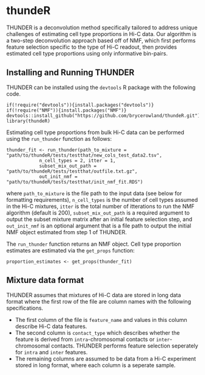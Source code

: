 # thundeR

THUNDER is a deconvolution method specifically tailored to address unique challenges of estimating cell type proportions in Hi-C data. Our algorithm is a two-step deconvolution approach based off of NMF, which first performs feature selection specific to the type of Hi-C readout, then provides estimated cell type proportions using only informative bin-pairs. 


## Installing and Running THUNDER
THUNDER can be installed using the `devtools` R package with the following code. 

```
if(!require("devtools")){install.packages("devtools")}
if(!require("NMF")){install.packages("NMF")}
devtools::install_github("https://github.com/brycerowland/thundeR.git")
library(thundeR)
```

Estimating cell type proportions from bulk Hi-C data can be performed using the `run_thunder` function as follows:

```
thunder_fit <- run_thunder(path_to_mixture = "path/to/thundeR/tests/testthat/new_cols_test_data2.tsv", 
            n_cell_types = 2, itter = 1,
            subset_mix_out_path = "path/to/thundeR/tests/testthat/outfile.txt.gz", 
            out_init_nmf = "path/to/thundeR/tests/testthat/init_nmf_fit.RDS")
```

where `path_to_mixture` is the file path to the input data (see below for formatting requirements), `n_cell_types` is the number of cell types assumed in the Hi-C mixtures, `itter` is the total number of itterations to run the NMF algorithm (default is 200), `subset_mix_out_path` is a required argument to output the subset mixture matrix after an initial feature selection step, and `out_init_nmf` is an optional argument that is a file path to output the initial NMF object estimated from step 1 of THUNDER. 

The `run_thunder` function returns an NMF object. Cell type proportion estimates are estimated via the `get_props` function:

```
proportion_estimates <- get_props(thunder_fit)
```

## Mixture data format
THUNDER assumes that mixtures of Hi-C data are stored in long data format where the first row of the file are column names with the following specifications. 
 + The first column of the file is `feature_name` and values in this column describe Hi-C data features.
 + The second column is `contact_type` which describes whether the feature is derived from `intra`-chromosomal contacts or `inter`-chromosomal contacts. THUNDER performs feature selection seperately for `intra` and `inter` features. 
 + The remaining columns are assumed to be data from a Hi-C experiment stored in long format, where each column is a seperate sample. 
